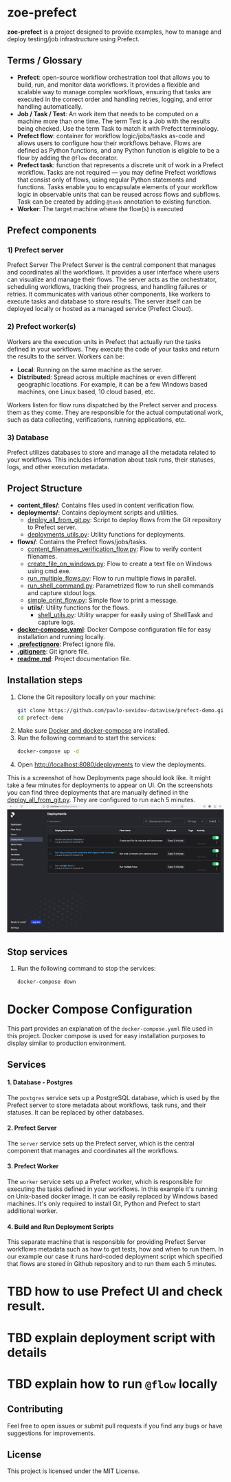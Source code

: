 # zoe-prefect

**zoe-prefect** is a project designed to provide examples, how to manage and deploy testing/job infrastructure using Prefect.

## Terms / Glossary
- **Prefect**: open-source workflow orchestration tool that allows you to build, run, and monitor data workflows. It provides a flexible and scalable way to manage complex workflows, ensuring that tasks are executed in the correct order and handling retries, logging, and error handling automatically.
- **Job / Task / Test**: An work item that needs to be computed on a machine more than one time. The term Test is a Job with the results being checked. Use the term Task to match it with Prefect terminology.
- **Prefect flow**: container for workflow logic/jobs/tasks as-code and allows users to configure how their workflows behave. Flows are defined as Python functions, and any Python function is eligible to be a flow by adding the `@flow` decorator.
- **Prefect task**: function that represents a discrete unit of work in a Prefect workflow. Tasks are not required — you may define Prefect workflows that consist only of flows, using regular Python statements and functions. Tasks enable you to encapsulate elements of your workflow logic in observable units that can be reused across flows and subflows. Task can be created by adding `@task` annotation to existing function.
- **Worker**: The target machine where the flow(s) is executed

## Prefect components
### 1) Prefect server

Prefect Server The Prefect Server is the central component that manages and coordinates all the workflows. It provides a user interface where users can visualize and manage their flows. The server acts as the orchestrator, scheduling workflows, tracking their progress, and handling failures or retries. It communicates with various other components, like workers to execute tasks and database to store results. The server itself can be deployed locally or hosted as a managed service (Prefect Cloud).

### 2) Prefect worker(s)

Workers are the execution units in Prefect that actually run the tasks defined in your workflows. They execute the code of your tasks and return the results to the server. Workers can be:

- **Local**: Running on the same machine as the server.
- **Distributed**: Spread across multiple machines or even different geographic locations. For example, it can be a few Windows based machines, one Linux based, 10 cloud based, etc.

Workers listen for flow runs dispatched by the Prefect server and process them as they come. They are responsible for the actual computational work, such as data collecting, verifications, running applications, etc.
### 3) Database

Prefect utilizes databases to store and manage all the metadata related to your workflows. This includes information about task runs, their statuses, logs, and other execution metadata.

## Project Structure
- **content_files/**: Contains files used in content verification flow.
- **deployments/**: Contains deployment scripts and utilities.
    - [deploy_all_from_git.py](deployments/deploy_all_from_git.py): Script to deploy flows from the Git repository to Prefect server.
    - [deployments_utils.py](deployments/deployments_utils.py): Utility functions for deployments.
- **flows/**: Contains the Prefect flows/jobs/tasks.
    - [content_filenames_verification_flow.py](flows/content_filenames_verification_flow.py): Flow to verify content filenames.
    - [create_file_on_windows.py](flows/create_file_on_windows.py): Flow to create a text file on Windows using cmd.exe.
    - [run_multiple_flows.py](flows/run_multiple_flows.py): Flow to run multiple flows in parallel.
    - [run_shell_command.py](flows/run_shell_command.py): Parametrized flow to run shell commands and capture stdout logs.
    - [simple_print_flow.py](flows/simple_print_flow.py): Simple flow to print a message.
    - **utils/**: Utility functions for the flows.
        - [shell_utils.py](flows/utils/shell_utils.py): Utility wrapper for easily using of ShellTask and capture logs.
- [**docker-compose.yaml**](docker-compose.yaml): Docker Compose configuration file for easy installation and running locally.
- [**.prefectignore**](.prefectignore): Prefect ignore file.
- [**.gitignore**](.gitignore): Git ignore file.
- [**readme.md**](readme.md): Project documentation file.

## Installation steps
1) Clone the Git repository locally on your machine:
    ```sh
    git clone https://github.com/pavlo-sevidov-datavise/prefect-demo.git
    cd prefect-demo
    ```
2) Make sure [Docker and docker-compose](https://docs.docker.com/engine/install/) are installed.
3) Run the following command to start the services:
    ```sh
    docker-compose up -d
    ```
4) Open [http://localhost:8080/deployments](http://localhost:8080/deployments) to view the deployments.

This is a screenshot of how Deployments page should look like. It might take a few minutes for deployments to appear on UI.
On the screenshots you can find three deployments that are manually defined in the [deploy_all_from_git.py](deployments/deploy_all_from_git.py).
They are configured to run each 5 minutes.
![prefect_deployments.png](readme_images/prefect_deployments.png)


## Stop services
1) Run the following command to stop the services:
    ```sh
    docker-compose down
    ```

# Docker Compose Configuration

This part provides an explanation of the `docker-compose.yaml` file used in this project.
Docker compose is used for easy installation purposes to display similar to production environment.

## Services

#### 1. Database - Postgres

The `postgres` service sets up a PostgreSQL database, which is used by the Prefect server to store metadata about workflows, task runs, and their statuses. It can be replaced by other databases.

#### 2. Prefect Server

The `server` service sets up the Prefect server, which is the central component that manages and coordinates all the workflows.


#### 3. Prefect Worker

The `worker` service sets up a Prefect worker, which is responsible for executing the tasks defined in your workflows. In this example it's running on Unix-based docker image. It can be easily replaced by Windows based machines. It's only required to install Git, Python and Prefect to start additional worker.

#### 4. Build and Run Deployment Scripts

This separate machine that is responsible for providing Prefect Server workflows metadata such as how to get tests, how and when to run them.
In our example our case it runs hard-coded deployment script which specified that flows are stored in Github repository and to run them each 5 minutes.


# TBD how to use Prefect UI and check result.
# TBD explain deployment script with details
# TBD explain how to run `@flow` locally

## Contributing
Feel free to open issues or submit pull requests if you find any bugs or have suggestions for improvements.

## License
This project is licensed under the MIT License.

